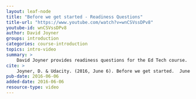 ```yaml
---
layout: leaf-node
title: "Before we get started - Readiness Questions"
title-url: "https://www.youtube.com/watch?v=wnCSVssDPv8"
youtube-id: wnCSVssDPv8
author: David Joyner
groups: introduction
categories: course-introduction
topics: intro-video
summary: >
    David Joyner provides readiness questions for the Ed Tech course.
cite: >
    Joyner, D. & Udacity. (2016, June 6). Before we get started.  June 6, 2016. Retrieved from: https://www.youtube.com/watch?v=wnCSVssDPv8
pub-date: 2016-06-06
added-date: 2016-06-06
resource-type: video
---
```


